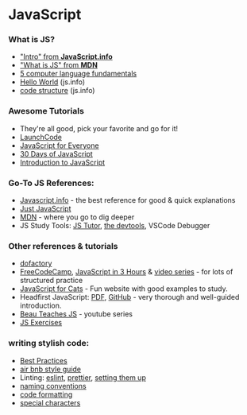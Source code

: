 # JavaScript


### What is JS?
* ["Intro" from __JavaScript.info__](https://javascript.info/intro)
* ["What is JS" from __MDN__](https://developer.mozilla.org/en-US/docs/Learn/JavaScript/First_steps/What_is_JavaScript)
* [5 computer language fundamentals](https://blog.upperlinecode.com/computer-language-fundamentals-five-core-concepts-1aa43e929f40)
* [Hello World](https://javascript.info/hello-world) (js.info)
* [code structure](https://javascript.info/structure) (js.info)

### Awesome Tutorials

* They're all good, pick your favorite and go for it!
* [LaunchCode](https://education.launchcode.org/intro-to-professional-web-dev/index.html)
* [JavaScript for Everyone](https://github.com/Asabeneh/JavaScript-for-Everyone)
* [30 Days of JavaScript](https://github.com/Asabeneh/30DaysOfJavaScript) 
* [Introduction to JavaScript](https://github.com/nerdschoolbergen/introduction-to-javascript) 

### Go-To JS References:

* [Javascript.info](https://javascript.info) - the best reference for good & quick explanations
* [Just JavaScript](https://github.com/HackYourFutureBelgium/just-javascript)
* [MDN](https://developer.mozilla.org/en-US/docs/Learn/Getting_started_with_the_web/JavaScript_basics) - where you go to dig deeper
* JS Study Tools: [JS Tutor](http://www.pythontutor.com/live.html#mode=edit), [the devtools](https://developer.mozilla.org/en-US/docs/Tools), VSCode Debugger

### Other references & tutorials

* [dofactory](https://www.dofactory.com/tutorial/javascript)
* [FreeCodeCamp](https://www.freecodecamp.org), [JavaScript in 3 Hours](https://www.youtube.com/watch?v=PkZNo7MFNFg) & [video series](https://medium.freecodecamp.org/my-giant-javascript-basics-course-is-now-live-on-youtube-and-its-100-free-9020a21bbc27) - for lots of structured practice
* [JavaScript for Cats](http://jsforcats.com) - Fun website with good examples to study.
* Headfirst JavaScript: [PDF](http://wickedlysmart.com/wp-content/uploads/2014/03/Head_First_JavaScript_Programming_SampleChapter.pdf), [GitHub](https://github.com/bethrobson/Head-First-JavaScript-Programming) - very thorough and well-guided introduction.
* [Beau Teaches JS](https://www.youtube.com/watch?v=le-URjBhevE&list=PLWKjhJtqVAbk2qRZtWSzCIN38JC_NdhW5) - youtube series
* [JS Exercises](https://github.com/codeyourfuture/js-exercises)



### writing stylish code:
* [Best Practices](https://github.com/nerdschoolbergen/javascript-best-practices)
* [air bnb style guide](https://github.com/airbnb/javascript)
* Linting: [eslint](https://marketplace.visualstudio.com/items?itemName=dbaeumer.vscode-eslint), [prettier](https://marketplace.visualstudio.com/items?itemName=esbenp.prettier-vscode), [setting them up](https://www.youtube.com/watch?v=YIvjKId9m2c)
* [naming conventions](https://github.com/HackYourFuture/fundamentals/blob/master/fundamentals/naming_conventions.md)
* [code formatting](https://github.com/HackYourFutureBelgium/fundamentals/blob/master/fundamentals/code_formatting.md)
* [special characters](https://github.com/HackYourFuture/fundamentals/blob/master/fundamentals/names_of_special_characters.md)
